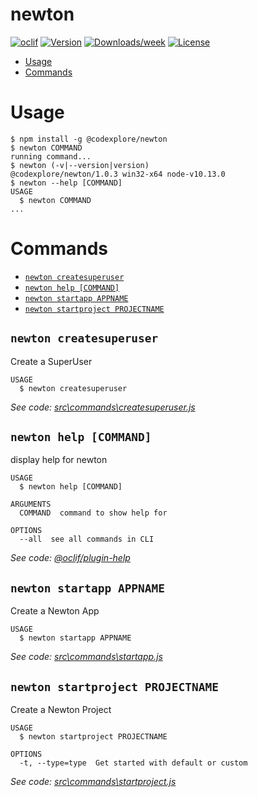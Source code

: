 newton
======



[![oclif](https://img.shields.io/badge/cli-oclif-brightgreen.svg)](https://oclif.io)
[![Version](https://img.shields.io/npm/v/newton.svg)](https://npmjs.org/package/newton)
[![Downloads/week](https://img.shields.io/npm/dw/newton.svg)](https://npmjs.org/package/newton)
[![License](https://img.shields.io/npm/l/newton.svg)](https://github.com/tdsprogramming/newton/blob/master/package.json)

<!-- toc -->
* [Usage](#usage)
* [Commands](#commands)
<!-- tocstop -->
# Usage
<!-- usage -->
```sh-session
$ npm install -g @codexplore/newton
$ newton COMMAND
running command...
$ newton (-v|--version|version)
@codexplore/newton/1.0.3 win32-x64 node-v10.13.0
$ newton --help [COMMAND]
USAGE
  $ newton COMMAND
...
```
<!-- usagestop -->
# Commands
<!-- commands -->
* [`newton createsuperuser`](#newton-createsuperuser)
* [`newton help [COMMAND]`](#newton-help-command)
* [`newton startapp APPNAME`](#newton-startapp-appname)
* [`newton startproject PROJECTNAME`](#newton-startproject-projectname)

## `newton createsuperuser`

Create a SuperUser

```
USAGE
  $ newton createsuperuser
```

_See code: [src\commands\createsuperuser.js](https://github.com/tdsprogramming/newton/blob/v1.0.3/src\commands\createsuperuser.js)_

## `newton help [COMMAND]`

display help for newton

```
USAGE
  $ newton help [COMMAND]

ARGUMENTS
  COMMAND  command to show help for

OPTIONS
  --all  see all commands in CLI
```

_See code: [@oclif/plugin-help](https://github.com/oclif/plugin-help/blob/v2.2.1/src\commands\help.ts)_

## `newton startapp APPNAME`

Create a Newton App

```
USAGE
  $ newton startapp APPNAME
```

_See code: [src\commands\startapp.js](https://github.com/tdsprogramming/newton/blob/v1.0.3/src\commands\startapp.js)_

## `newton startproject PROJECTNAME`

Create a Newton Project

```
USAGE
  $ newton startproject PROJECTNAME

OPTIONS
  -t, --type=type  Get started with default or custom
```

_See code: [src\commands\startproject.js](https://github.com/tdsprogramming/newton/blob/v1.0.3/src\commands\startproject.js)_
<!-- commandsstop -->
